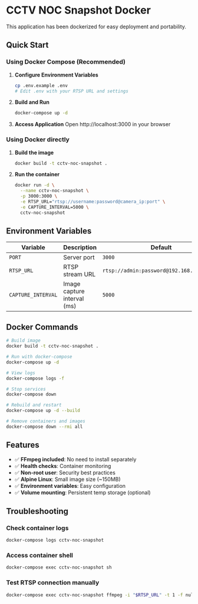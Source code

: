 # CCTV NOC Snapshot Docker

This application has been dockerized for easy deployment and portability.

## Quick Start

### Using Docker Compose (Recommended)

1. **Configure Environment Variables**
   ```bash
   cp .env.example .env
   # Edit .env with your RTSP URL and settings
   ```

2. **Build and Run**
   ```bash
   docker-compose up -d
   ```

3. **Access Application**
   Open http://localhost:3000 in your browser

### Using Docker directly

1. **Build the image**
   ```bash
   docker build -t cctv-noc-snapshot .
   ```

2. **Run the container**
   ```bash
   docker run -d \
     --name cctv-noc-snapshot \
     -p 3000:3000 \
     -e RTSP_URL="rtsp://username:password@camera_ip:port" \
     -e CAPTURE_INTERVAL=5000 \
     cctv-noc-snapshot
   ```

## Environment Variables

| Variable | Description | Default |
|----------|-------------|---------|
| `PORT` | Server port | `3000` |
| `RTSP_URL` | RTSP stream URL | `rtsp://admin:password@192.168.1.100:554` |
| `CAPTURE_INTERVAL` | Image capture interval (ms) | `5000` |

## Docker Commands

```bash
# Build image
docker build -t cctv-noc-snapshot .

# Run with docker-compose
docker-compose up -d

# View logs
docker-compose logs -f

# Stop services
docker-compose down

# Rebuild and restart
docker-compose up -d --build

# Remove containers and images
docker-compose down --rmi all
```

## Features

- ✅ **FFmpeg included**: No need to install separately
- ✅ **Health checks**: Container monitoring
- ✅ **Non-root user**: Security best practices
- ✅ **Alpine Linux**: Small image size (~150MB)
- ✅ **Environment variables**: Easy configuration
- ✅ **Volume mounting**: Persistent temp storage (optional)

## Troubleshooting

### Check container logs
```bash
docker-compose logs cctv-noc-snapshot
```

### Access container shell
```bash
docker-compose exec cctv-noc-snapshot sh
```

### Test RTSP connection manually
```bash
docker-compose exec cctv-noc-snapshot ffmpeg -i "$RTSP_URL" -t 1 -f null -
```